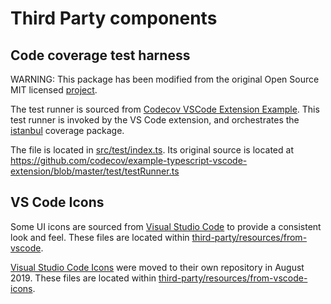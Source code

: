 # Third Party components

## Code coverage test harness

WARNING: This package has been modified from the original Open Source MIT licensed [project](https://github.com/codecov/example-typescript-vscode-extension).

The test runner is sourced from [Codecov VSCode Extension Example](https://github.com/codecov/example-typescript-vscode-extension). This test runner is invoked by the VS Code extension, and orchestrates the [istanbul](https://istanbul.js.org/) coverage package.

The file is located in [src/test/index.ts](test/index.ts). Its original source is located at https://github.com/codecov/example-typescript-vscode-extension/blob/master/test/testRunner.ts

## VS Code Icons

Some UI icons are sourced from [Visual Studio Code](https://github.com/Microsoft/vscode) to provide a consistent look and feel. These files are located within [third-party/resources/from-vscode](resources/from-vscode).

[Visual Studio Code Icons](https://github.com/microsoft/vscode-icons) were moved to their own repository in August 2019. These files are located within [third-party/resources/from-vscode-icons](resources/from-vscode-icons).

